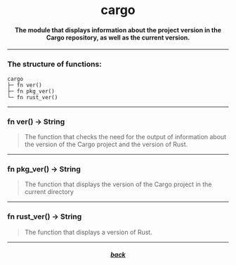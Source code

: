 <div align="center">
    <h1>cargo</h1>
    <h4>The module that displays information about the project version in the Cargo repository, as well as the current version.</h4>
</div>

---

### The structure of functions:

```
cargo
├─ fn ver()
├─ fn pkg_ver()
└─ fn rust_ver()
```

---

### fn ver() -> String

> The function that checks the need for the output of information about the version of the Cargo project and the version of Rust.

---

### fn pkg_ver() -> String

> The function that displays the version of the Cargo project in the current directory

---

### fn rust_ver() -> String

> The function that displays a version of Rust.

---

<div align="center">
    <h5><a href="https://github.com/h1kkar/shime-doc/blob/main/src/main/shime/prompt.md">back</a></h5>
</div>
